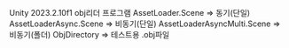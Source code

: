 Unity 2023.2.10f1 
obj리더 프로그램 
AssetLoader.Scene           => 동기(단일)
AssetLoaderAsync.Scene      => 비동기(단일)
AssetLoaderAsyncMulti.Scene => 비동기(폴더) 
ObjDirectory                => 테스트용 .obj파일

